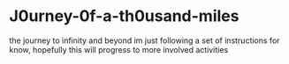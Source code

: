 # J0urney-0f-a-th0usand-miles
the journey to infinity and beyond
im just following a set of instructions for know, hopefully this will progress to more involved activities
